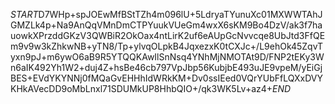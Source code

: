 $START$D7WHp+spJOEwMfBStTZh4m096lU+5LdryaTYunuXc01MXWWTAhJGMZLk4p+Na9AnQqVMnDmCTPYuukVUeGm4wxX6sKM9Bo4DzV/ak3f7hauowkXPrzddGKzV3QWBiR2OkOax4ntLirK2uf6eAUpGcNvvcqe8UbJtd3FfQEm9v9w3kZhkwNB+yTN8/Tp+ylvqOLpkB4JqxezxK0tCXJc+/L9ehOk45ZqvTyxn9pJ+m6ywO6aB9R5YTQQKAwIlSnNsq4YNhMjNMOTAt9D/FNP2tEKy3Wn6aIK492Yh1W2+duj4Z+hsBe46cb797VpJbp56KubjbE493uJE9vpeM/yEiGjBES+EVdYKYNNj0fMQaGvEHHhIdWRkKM+Dv0ssIEed0VQrYUbFfLQXxDVYKHkAVecDD9oMbLnxl71SDUMkUP8HhbQIO+/qk3WK5Lv+az4+$END$